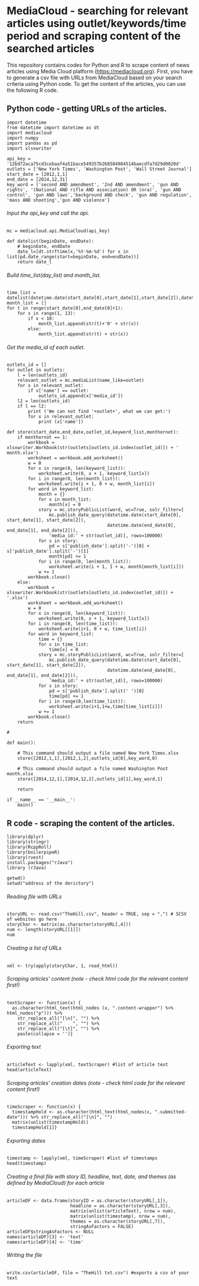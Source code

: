 # MediaCloud - searching for relevant articles using outlet/keywords/time period and scraping content of the searched articles
This repository contains codes for Python and R to scrape content of news articles using Media Cloud platform (https://mediacloud.org). First, you have to generate a csv file with URLs from MediaCloud based on your search criteria using Python code. To get the content of the articles, you can use the following R code.

## Python code - getting URLs of the articles.
```
import datetime
from datetime import datetime as dt
import mediacloud
import numpy
import pandas as pd
import xlsxwriter

api_key = '12bd72aca75cd3cebaaf4a51bace549357b268584984514baecdfa7d29d0020d'
outlets = ['New York Times', 'Washington Post', 'Wall Street Journal']
start_date = [2012,1,1]
end_date = [2014,12,31]
key_word = ['second AND amendment', '2nd AND amendment', 'gun AND rights', '(National AND rifle AND association) OR (nra)', 'gun AND control', 'gun AND laws','background AND check', 'gun AND regulation', 'mass AND shooting','gun AND violence']
```
###### Input the api_key and call the api.
```
mc = mediacloud.api.MediaCloud(api_key)

def datelist(beginDate, endDate):
    # beginDate, endDate
    date_l=[dt.strftime(x,'%Y-%m-%d') for x in list(pd.date_range(start=beginDate, end=endDate))]
    return date_l
```
###### Build time_list(day_list) and month_list.
```
time_list = datelist(datetime.date(start_date[0],start_date[1],start_date[2]),datetime.date(end_date[0],end_date[1],end_date[2]))
month_list = []
for t in range(start_date[0],end_date[0]+1):
    for x in range(1, 13):
        if x < 10:
            month_list.append(str(t)+'0' + str(x))
        else:
            month_list.append(str(t) + str(x))
```
###### Get the media_id of each outlet.
```
outlets_id = []
for outlet in outlets:
    l = len(outlets_id)
    relevant_outlet = mc.mediaList(name_like=outlet)
    for x in relevant_outlet:
        if x['name'] == outlet:
            outlets_id.append(x['media_id'])
    l2 = len(outlets_id)
    if l == l2:
        print ('We can not find '+outlet+', what we can get:')
        for x in relevant_outlet:
            print (x['name'])
					
def store(start_date,end_date,outlet_id,keyword_list,monthornot):
    if monthornot == 1:
        workbook = xlsxwriter.Workbook(str(outlets[outlets_id.index(outlet_id)]) + '  month.xlsx')
        worksheet = workbook.add_worksheet()
        w = 0
        for x in range(0, len(keyword_list)):
            worksheet.write(0, x + 1, keyword_list[x])
        for i in range(0, len(month_list)):
            worksheet.write(i + 1, 0 + w, month_list[i])
        for word in keyword_list:
            month = {}
            for x in month_list:
                month[x] = 0
            story = mc.storyPublicList(word, wc=True, solr_filter=[
                mc.publish_date_query(datetime.date(start_date[0], start_date[1], start_date[2]),
                                      datetime.date(end_date[0], end_date[1], end_date[2])),
                'media_id:' + str(outlet_id)], rows=100000)
            for s in story:
                pd = s['publish_date'].split('-')[0] + s['publish_date'].split('-')[1]
                month[pd] += 1
            for i in range(0, len(month_list)):
                worksheet.write(i + 1, 1 + w, month[month_list[i]])
            w += 1
        workbook.close()
    else:
        workbook = xlsxwriter.Workbook(str(outlets[outlets_id.index(outlet_id)]) + '.xlsx')
        worksheet = workbook.add_worksheet()
        w = 0
        for x in range(0, len(keyword_list)):
            worksheet.write(0, x + 1, keyword_list[x])
        for i in range(0, len(time_list)):
            worksheet.write(i+1, 0 + w, time_list[i])
        for word in keyword_list:
            time = {}
            for x in time_list:
                time[x] = 0
            story = mc.storyPublicList(word, wc=True, solr_filter=[
                mc.publish_date_query(datetime.date(start_date[0], start_date[1], start_date[2]),
                                      datetime.date(end_date[0], end_date[1], end_date[2])),
                'media_id:' + str(outlet_id)], rows=100000)
            for s in story:
                pd = s['publish_date'].split(' ')[0]
                time[pd] += 1
            for i in range(0,len(time_list)):
                worksheet.write(i+1,1+w,time[time_list[i]])
            w += 1
        workbook.close()
    return

#

def main():

    # This command should output a file named New York Times.xlsx
    store([2012,1,1],[2012,1,2],outlets_id[0],key_word,0)

    # This command should output a file named Washington Post month.xlsx
    store([2014,12,1],[2014,12,2],outlets_id[1],key_word,1)

    return

if __name__ == '__main__':
    main()
```    
## R code - scraping the content of the articles.
```
library(dplyr)
library(stringr)
library(RcppRoll)
library(boilerpipeR)
library(rvest)
install.packages("rJava")
library (rJava)

getwd()
setwd("address of the derictory")
```
###### Reading file with URLs
```
storyURL <- read.csv("TheHill.csv", header = TRUE, sep = ",") # SCSV of websites go here
storyChar <- matrix(as.character(storyURL[,4]))
num <- length(storyURL[[1]]) 
num
```
###### Creating a list of URLs
```
xml <- try(apply(storyChar, 1, read_html))
```
###### Scraping articles' content (note - check html code for the relevant content first!)
```
textScraper <- function(x) {
  as.character(html_text(html_nodes (x, ".content-wrapper") %>% html_nodes("p"))) %>%
    str_replace_all("[\n]", "") %>%
    str_replace_all("    ", "") %>%
    str_replace_all("[\t]", "") %>%
    paste(collapse = '')} 
```
###### Exporting text
```
articleText <- lapply(xml, textScraper) #list of article text
head(articleText)
```
###### Scraping articles' creation dates (note - check html code for the relevant content first!)
```
timeScraper <- function(x) {
  timestampHold <- as.character(html_text(html_nodes(x, ".submitted-date"))) %>% str_replace_all("[\n]", "")
  matrix(unlist(timestampHold))
  timestampHold[1]} 
```
###### Exporting dates
```
timestamp <- lapply(xml, timeScraper) #list of timestamps
head(timestamp)
```
###### Creating a final file with story ID, headline, text, date, and themes (as defined by MediaCloud) for each article
```
articleDF <- data.frame(storyID = as.character(storyURL[,1]), 
                        headline = as.character(storyURL[,3]), 
                        matrix(unlist(articleText), nrow = num), 
                        matrix(unlist(timestamp), nrow = num), 
                        themes = as.character(storyURL[,7]), 
                        stringAsFactors = FALSE)
articleDF$stringAsFactors <- NULL
names(articleDF)[3] <- 'text'
names(articleDF)[4] <- 'time'
```
###### Writing the file
```
write.csv(articleDF, file = "TheHill txt.csv") #exports a csv of your text
```





